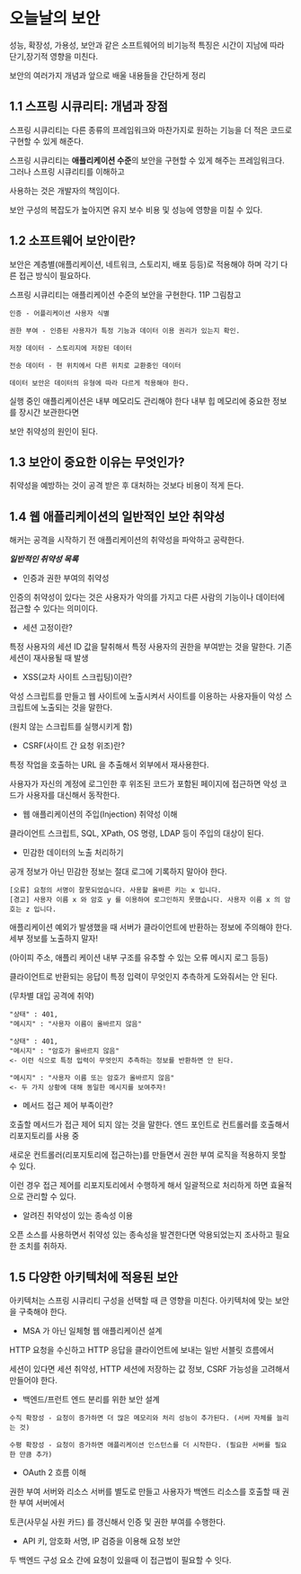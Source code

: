 # 오늘날의 보안

성능, 확장성, 가용성, 보안과 같은 소프트웨어의 비기능적 특징은 시간이 지남에 따라 단기,장기적 영향을 미친다.

보안의 여러가지 개념과 앞으로 배울 내용들을 간단하게 정리

## 1.1 스프링 시큐리티: 개념과 장점

스프링 시큐리티는 다른 종류의 프레임워크와 마찬가지로 원하는 기능을 더 적은 코드로 구현할 수 있게 해준다.

스프링 시큐리티는 **애플리케이션 수준**의 보안을 구현할 수 있게 해주는 프레임워크다. 그러나 스프링 시큐리티를 이해하고

사용하는 것은 개발자의 책임이다. 

보안 구성의 복잡도가 높아지면 유지 보수 비용 및 성능에 영향을 미칠 수 있다.

## 1.2 소프트웨어 보안이란?

보안은 계층별(애플리케이션, 네트워크, 스토리지, 배포 등등)로 적용해야 하며 각기 다른 접근 방식이 필요하다.

스프링 시큐리티는 애플리케이션 수준의 보안을 구현한다. 11P 그림참고
```
인증 - 어플리케이션 사용자 식별

권한 부여 - 인증된 사용자가 특정 기능과 데이터 이용 권리가 있는지 확인.
```
```
저장 데이터 - 스토리지에 저장된 데이터

전송 데이터 - 현 위치에서 다른 위치로 교환중인 데이터

데이터 보안은 데이터의 유형에 따라 다르게 적용해야 한다.
```

실행 중인 애플리케이션은 내부 메모리도 관리해야 한다 내부 힙 메모리에 중요한 정보를 장시간 보관한다면

보안 취약성의 원인이 된다.

## 1.3 보안이 중요한 이유는 무엇인가?

취약성을 예방하는 것이 공격 받은 후 대처하는 것보다 비용이 적게 든다.

## 1.4 웹 애플리케이션의 일반적인 보안 취약성

해커는 공격을 시작하기 전 애플리케이션의 취약성을 파악하고 공략한다.

***일반적인 취약성 목록***
 
* 인증과 권한 부여의 취약성

인증의 취약성이 있다는 것은 사용자가 악의를 가지고 다른 사람의 기능이나 데이터에 접근할 수 있다는 의미이다.

* 세션 고정이란?

특정 사용자의 세션 ID 값을 탈취해서 특정 사용자의 권한을 부여받는 것을 말한다. 기존 세션이 재사용될 때 발생

* XSS(교차 사이트 스크립팅)이란?

악성 스크립트를 만들고 웹 사이트에 노출시켜서 사이트를 이용하는 사용자들이 악성 스크립트에 노출되는 것을 말한다. 

(원치 않는 스크립트를 실행시키게 함)

* CSRF(사이트 간 요청 위조)란?

특정 작업을 호출하는 URL 을 추출해서 외부에서 재사용한다.

사용자가 자신의 계정에 로그인한 후 위조된 코드가 포함된 페이지에 접근하면 악성 코드가 사용자를 대신해서 동작한다.

* 웹 애플리케이션의 주입(Injection) 취약성 이해

클라이언트 스크립트, SQL, XPath, OS 명령, LDAP 등이 주입의 대상이 된다.

* 민감한 데이터의 노출 처리하기

공개 정보가 아닌 민감한 정보는 절대 로그에 기록하지 말아야 한다.
```
[오류] 요청의 서명이 잘못되었습니다. 사용할 올바른 키는 x 입니다.
[경고] 사용자 이름 x 와 암호 y 를 이용하여 로그인하지 못했습니다. 사용자 이름 x 의 암호는 z 입니다.
```

애플리케이션 예외가 발생했을 때 서버가 클라이언트에 반환하는 정보에 주의해야 한다. 세부 정보를 노출하지 말자!

(아이피 주소, 애플리 케이션 내부 구조를 유추할 수 있는 오류 메시지 로그 등등)

클라이언트로 반환되는 응답이 특정 입력이 무엇인지 추측하게 도와줘서는 안 된다.

(무차별 대입 공격에 취약)

```
"상태" : 401,
"메시지" : "사용자 이름이 올바르지 않음"

"상태" : 401,
"메시지" : "암호가 올바르지 않음" 
<- 이런 식으로 특정 입력이 무엇인지 추측하는 정보를 반환하면 안 된다.

"메시지" : "사용자 이름 또는 암호가 올바르지 않음"
<- 두 가지 상황에 대해 동일한 메시지를 보여주자! 
```

* 메서드 접근 제어 부족이란?

호출할 메서드가 접근 제어 되지 않는 것을 말한다. 엔드 포인트로 컨트롤러를 호출해서 리포지토리를 사용 중 

새로운 컨트롤러(리포지토리에 접근하는)를 만들면서 권한 부여 로직을 적용하지 못할 수 있다.

이런 경우 접근 제어를 리포지토리에서 수행하게 해서 일괄적으로 처리하게 하면 효율적으로 관리할 수 있다.

* 알려진 취약성이 있는 종속성 이용

오픈 소스를 사용하면서 취약성 있는 종속성을 발견한다면 악용되었는지 조사하고 필요한 조치를 취하자.

## 1.5 다양한 아키텍처에 적용된 보안

아키텍처는 스프링 시큐리티 구성을 선택할 때 큰 영향을 미친다. 아키텍처에 맞는 보안을 구축해야 한다.

* MSA 가 아닌 일체형 웹 애플리케이션 설계

HTTP 요청을 수신하고 HTTP 응답을 클라이언트에 보내는 일반 서블릿 흐름에서 

세션이 있다면 세션 취약성, HTTP 세션에 저장하는 값 정보, CSRF 가능성을 고려해서 만들어야 한다.

* 백엔드/프런트 엔드 분리를 위한 보안 설계

```
수직 확장성 - 요청이 증가하면 더 많은 메모리와 처리 성능이 추가된다. (서버 자체를 늘리는 것)

수평 확장성 - 요청이 증가하면 애플리케이션 인스턴스를 더 시작한다. (필요한 서버를 필요한 만큼 추가)
```

* OAuth 2 흐름 이해

권한 부여 서버와 리소스 서버를 별도로 만들고 사용자가 백엔드 리소스를 호출할 때 권한 부여 서버에서 

토큰(사무실 사원 카드) 를 갱신해서 인증 및 권한 부여를 수행한다.

* API 키, 암호화 서명, IP 검증을 이용해 요청 보안

두 백엔드 구성 요소 간에 요청이 있을때 이 접근법이 필요할 수 잇다.
